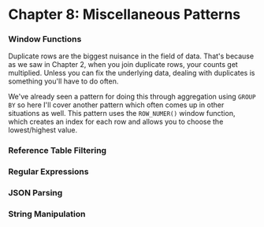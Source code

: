 # Chapter 8: Miscellaneous Patterns

### Window Functions
Duplicate rows are the biggest nuisance in the field of data. That's because as we saw in Chapter 2, when you join duplicate rows, your counts get multiplied. Unless you can fix the underlying data, dealing with duplicates is something you'll have to do often.

We've already seen a pattern for doing this through aggregation using `GROUP BY` so here I'll cover another pattern which often comes up in other situations as well. This pattern uses the `ROW_NUMER()` window function, which creates an index for each row and allows you to choose the lowest/highest value.


### Reference Table Filtering
### Regular Expressions
### JSON Parsing
### String Manipulation

